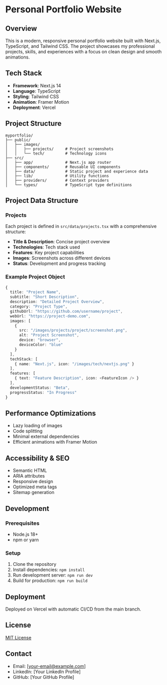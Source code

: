 # Personal Portfolio Website

## Overview

This is a modern, responsive personal portfolio website built with Next.js, TypeScript, and Tailwind CSS. The project showcases my professional projects, skills, and experiences with a focus on clean design and smooth animations.

## Tech Stack

- **Framework**: Next.js 14
- **Language**: TypeScript
- **Styling**: Tailwind CSS
- **Animation**: Framer Motion
- **Deployment**: Vercel

## Project Structure

```
myportfolio/
├── public/
│   ├── images/
│   │   ├── projects/     # Project screenshots
│   │   └── tech/         # Technology icons
├── src/
│   ├── app/              # Next.js app router
│   ├── components/       # Reusable UI components
│   ├── data/             # Static project and experience data
│   ├── lib/              # Utility functions
│   ├── providers/        # Context providers
│   └── types/            # TypeScript type definitions
```

## Project Data Structure

### Projects

Each project is defined in `src/data/projects.tsx` with a comprehensive structure:

- **Title & Description**: Concise project overview
- **Technologies**: Tech stack used
- **Features**: Key project capabilities
- **Images**: Screenshots across different devices
- **Status**: Development and progress tracking

### Example Project Object

```typescript
{
  title: "Project Name",
  subtitle: "Short Description",
  description: "Detailed Project Overview",
  category: "Project Type",
  githubUrl: "https://github.com/username/project",
  webUrl: "https://project-demo.com",
  images: [
    {
      src: "/images/projects/project/screenshot.png",
      alt: "Project Screenshot",
      device: "browser",
      deviceColor: "blue"
    }
  ],
  techStack: [
    { name: "Next.js", icon: "/images/tech/nextjs.png" }
  ],
  features: [
    { text: "Feature Description", icon: <FeatureIcon /> }
  ],
  developmentStatus: "Beta",
  progressStatus: "In Progress"
}
```

## Performance Optimizations

- Lazy loading of images
- Code splitting
- Minimal external dependencies
- Efficient animations with Framer Motion

## Accessibility & SEO

- Semantic HTML
- ARIA attributes
- Responsive design
- Optimized meta tags
- Sitemap generation

## Development

### Prerequisites

- Node.js 18+
- npm or yarn

### Setup

1. Clone the repository
2. Install dependencies: `npm install`
3. Run development server: `npm run dev`
4. Build for production: `npm run build`

## Deployment

Deployed on Vercel with automatic CI/CD from the main branch.

## License

[MIT License](LICENSE)

## Contact

- Email: [your-email@example.com]
- LinkedIn: [Your LinkedIn Profile]
- GitHub: [Your GitHub Profile]
